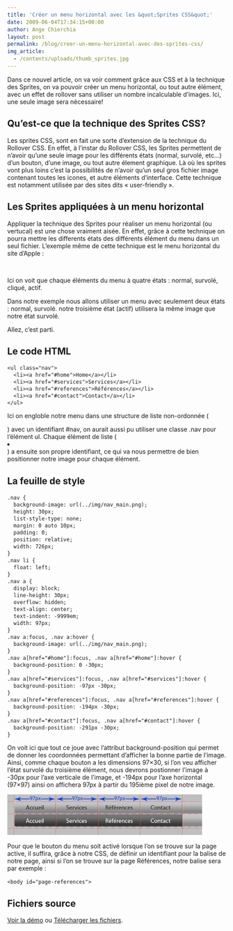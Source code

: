 ```yaml
---
title: 'Créer un menu horizontal avec les &quot;Sprites CSS&quot;'
date: 2009-06-04T17:34:15+00:00
author: Ange Chierchia
layout: post
permalink: /blog/creer-un-menu-horizontal-avec-des-sprites-css/
img_article:
  - /contents/uploads/thumb_sprites.jpg
---
```

Dans ce nouvel article, on va voir comment grâce aux CSS et à la technique des Sprites, on va pouvoir créer un menu horizontal, ou tout autre élément, avec un effet de rollover sans utiliser un nombre incalculable d&rsquo;images. Ici, une seule image sera nécessaire!<!--more-->

## Qu&rsquo;est-ce que la technique des Sprites CSS?

Les sprites CSS, sont en fait une sorte d&rsquo;extension de la technique du Rollover CSS. En effet, à l&rsquo;instar du Rollover CSS, les Sprites permettent de n&rsquo;avoir qu&rsquo;une seule image pour les différents états (normal, survolé, etc&#8230;) d&rsquo;un bouton, d&rsquo;une image, ou tout autre élement graphique. Là où les sprites vont plus loins c&rsquo;est la possibilités de n&rsquo;avoir qu&rsquo;un seul gros fichier image contenant toutes les icones, et autre éléments d&rsquo;interface. Cette technique est notamment utilisée par des sites dits &laquo;&nbsp;user-friendly&nbsp;&raquo;.

## Les Sprites appliquées à un menu horizontal

Appliquer la technique des Sprites pour réaliser un menu horizontal (ou vertucal) est une chose vraiment aisée. En effet, grâce à cette technique on pourra mettre les differents états des différents élément du menu dans un seul fichier. L&rsquo;exemple même de cette technique est le menu horizontal du site d&rsquo;Apple :

[<img class="alignnone" alt="" src="http://i1.wp.com/images.apple.com/global/nav/images/globalnavbg.png?resize=471%2C73" data-recalc-dims="1" />](http://i1.wp.com/images.apple.com/global/nav/images/globalnavbg.png)

Ici on voit que chaque éléments du menu à quatre états : normal, survolé, cliqué, actif.

Dans notre exemple nous allons utiliser un menu avec seulement deux états : normal, survolé. notre troisième état (actif) utilisera la même image que notre état survolé.

Allez, c&rsquo;est parti.

## Le code HTML

    <ul class="nav">
      <li><a href="#home">Home</a></li>
      <li><a href="#services">Services</a></li>
      <li><a href="#references">Références</a></li>
      <li><a href="#contact">Contact</a></li>
    </ul>

Ici on engloble notre menu dans une structure de liste non-ordonnée (<ul></ul>) avec un identifiant #nav, on aurait aussi pu utiliser une classe .nav pour l&rsquo;élément ul. Chaque élément de liste (<li></li>) a ensuite son propre identifiant, ce qui va nous permettre de bien positionner notre image pour chaque élément.

## La feuille de style

    .nav {
      background-image: url(../img/nav_main.png);
      height: 30px;
      list-style-type: none;
      margin: 0 auto 10px;
      padding: 0;
      position: relative;
      width: 726px;
    }
    .nav li {
      float: left;
    }
    .nav a {
      display: block;
      line-height: 30px;
      overflow: hidden;
      text-align: center;
      text-indent: -9999em;
      width: 97px;
    }
    .nav a:focus, .nav a:hover {
      background-image: url(../img/nav_main.png);
    }
    .nav a[href="#home"]:focus, .nav a[href="#home"]:hover {
      background-position: 0 -30px;
    }
    .nav a[href="#services"]:focus, .nav a[href="#services"]:hover {
      background-position: -97px -30px;
    }
    .nav a[href="#references"]:focus, .nav a[href="#references"]:hover {
      background-position: -194px -30px;
    }
    .nav a[href="#contact"]:focus, .nav a[href="#contact"]:hover {
      background-position: -291px -30px;
    }

On voit ici que tout ce joue avec l&rsquo;attribut background-position qui permet de donner les coordonnées permettant d&rsquo;afficher la bonne partie de l&rsquo;image. Ainsi, comme chaque bouton a les dimensions 97&#215;30, si l&rsquo;on veu afficher l&rsquo;état survolé du troisième élément, nous devrons postionner l&rsquo;image à -30px pour l&rsquo;axe verticale de l&rsquo;image, et -194px pour l&rsquo;axe horizontal (97&#215;97) ainsi on affichera 97px à partir du 195ième pixel de notre image.

<img class="alignnone  wp-image-262" title="dimensions_menu" alt="dimensions_menu" src="/contents/uploads/2009/06/dimensions_menu.jpg?fit=448%2C93" data-recalc-dims="1" />

Pour que le bouton du menu soit activé lorsque l&rsquo;on se trouve sur la page active, il suffira, grâce à notre CSS, de définir un identifiant pour la balise <body> de notre page, ainsi si l&rsquo;on se trouve sur la page Références, notre balise sera par exemple :

    <body id="page-references">

## Fichiers source
[Voir la démo](https://nighcrawl.github.io/css-sprite-menu/) ou [Télécharger les fichiers](https://github.com/nighcrawl/css-sprite-menu).